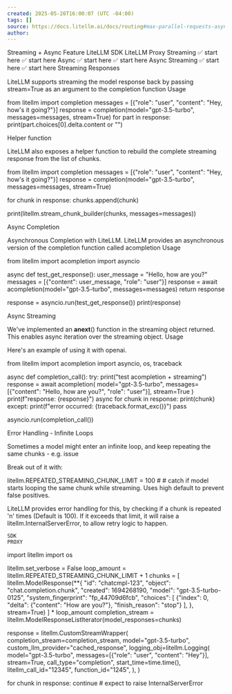 ```yaml
---
created: 2025-05-26T16:00:07 (UTC -04:00)
tags: []
source: https://docs.litellm.ai/docs/routing#max-parallel-requests-async
author: 
---
```

Streaming + Async
Feature	LiteLLM SDK	LiteLLM Proxy
Streaming	✅ start here	✅ start here
Async	✅ start here	✅ start here
Async Streaming	✅ start here	✅ start here
Streaming Responses

LiteLLM supports streaming the model response back by passing stream=True as an argument to the completion function
Usage

from litellm import completion
messages = [{"role": "user", "content": "Hey, how's it going?"}]
response = completion(model="gpt-3.5-turbo", messages=messages, stream=True)
for part in response:
    print(part.choices[0].delta.content or "")

Helper function

LiteLLM also exposes a helper function to rebuild the complete streaming response from the list of chunks.

from litellm import completion
messages = [{"role": "user", "content": "Hey, how's it going?"}]
response = completion(model="gpt-3.5-turbo", messages=messages, stream=True)

for chunk in response: 
    chunks.append(chunk)

print(litellm.stream_chunk_builder(chunks, messages=messages))

Async Completion

Asynchronous Completion with LiteLLM. LiteLLM provides an asynchronous version of the completion function called acompletion
Usage

from litellm import acompletion
import asyncio

async def test_get_response():
    user_message = "Hello, how are you?"
    messages = [{"content": user_message, "role": "user"}]
    response = await acompletion(model="gpt-3.5-turbo", messages=messages)
    return response

response = asyncio.run(test_get_response())
print(response)

Async Streaming

We've implemented an __anext__() function in the streaming object returned. This enables async iteration over the streaming object.
Usage

Here's an example of using it with openai.

from litellm import acompletion
import asyncio, os, traceback

async def completion_call():
    try:
        print("test acompletion + streaming")
        response = await acompletion(
            model="gpt-3.5-turbo", 
            messages=[{"content": "Hello, how are you?", "role": "user"}], 
            stream=True
        )
        print(f"response: {response}")
        async for chunk in response:
            print(chunk)
    except:
        print(f"error occurred: {traceback.format_exc()}")
        pass

asyncio.run(completion_call())

Error Handling - Infinite Loops

Sometimes a model might enter an infinite loop, and keep repeating the same chunks - e.g. issue

Break out of it with:

litellm.REPEATED_STREAMING_CHUNK_LIMIT = 100 # # catch if model starts looping the same chunk while streaming. Uses high default to prevent false positives.

LiteLLM provides error handling for this, by checking if a chunk is repeated 'n' times (Default is 100). If it exceeds that limit, it will raise a litellm.InternalServerError, to allow retry logic to happen.

    SDK
    PROXY

import litellm 
import os 

litellm.set_verbose = False
loop_amount = litellm.REPEATED_STREAMING_CHUNK_LIMIT + 1
chunks = [
    litellm.ModelResponse(**{
    "id": "chatcmpl-123",
    "object": "chat.completion.chunk",
    "created": 1694268190,
    "model": "gpt-3.5-turbo-0125",
    "system_fingerprint": "fp_44709d6fcb",
    "choices": [
        {"index": 0, "delta": {"content": "How are you?"}, "finish_reason": "stop"}
    ],
}, stream=True)
] * loop_amount
completion_stream = litellm.ModelResponseListIterator(model_responses=chunks)

response = litellm.CustomStreamWrapper(
    completion_stream=completion_stream,
    model="gpt-3.5-turbo",
    custom_llm_provider="cached_response",
    logging_obj=litellm.Logging(
        model="gpt-3.5-turbo",
        messages=[{"role": "user", "content": "Hey"}],
        stream=True,
        call_type="completion",
        start_time=time.time(),
        litellm_call_id="12345",
        function_id="1245",
    ),
)

for chunk in response:
    continue # expect to raise InternalServerError 
